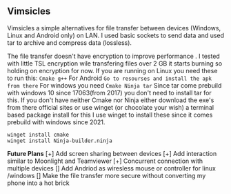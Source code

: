 ## Vimsicles

Vimsicles a simple alternatives for file transfer between devices (Windows, Linux and Android only) on LAN.
I used basic sockets to send data and used tar to archive and compress data (lossless).

The file transfer doesn't have encryption to improve performance .
I tested with little TSL encryption wile transfering files over 2 GB it starts burning so holding on encryption for now.
If you are running on Linux you need these to run this:
``
Cmake
g++
``
For Android
``
Go to resourses and install the apk from there
``
For windows you need 
``
Cmake
Ninja
tar
``
Since tar come prebuild with windows 10 since 17063(from 2017) you don't need to install tar for this.
If you don't have neither Cmake nor Ninja either download the exe's from there official sites 
or use winget (or chocolate your wish) a terminal based package install for this I use winget to install these since it comes 
prebuild with windows since 2021.


```
winget install cmake 
winget install Ninja-builder.ninja

```

**Future Plans**
[+] Add screen sharing between devices
[+] Add interaction similar to Moonlight and Teamviewer 
[+] Concurrent connection with multiple devices
[] Add Andriod as wiresless mouse or controller for linux /windows
[] Make the file transfer more secure without converting my phone into a hot brick
